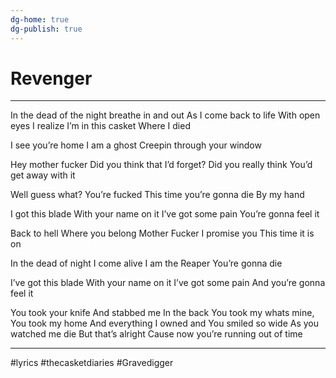 ```yaml
---
dg-home: true
dg-publish: true
---
```


# Revenger

---


In the dead of the night
breathe in and out 
As I come back to life
With open eyes
I realize 
I’m in this casket 
Where I died

I see you’re home
I am a ghost
Creepin through your window

Hey mother fucker
Did you think that I’d forget?
Did you really think 
You’d get away with it 

 Well guess what? 
You’re fucked
This time 
you’re gonna die
By my hand

I got this blade 
With your name on it
I’ve got some pain
You’re gonna feel it

Back to hell
Where you belong
Mother Fucker 
I promise you
This time it is on

 In the dead of night
I come alive
I am the Reaper 
You’re gonna die

I’ve got this blade 
With your name on it
I’ve got some pain
And you’re gonna feel it

You took your knife
And stabbed me In the back
You took my whats mine, 
You took my home
And everything I owned and
You smiled so wide
As you watched me die
But that’s alright 
Cause now you’re running out of time

---

 
#lyrics #thecasketdiaries #Gravedigger 
